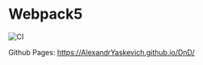 # Webpack5

![CI](https://github.com/<AlexandrYaskevich>/<git@github.com:AlexandrYaskevich/DnD.git>/actions/workflows/web.yml/badge.svg)

Github Pages: https://AlexandrYaskevich.github.io/DnD/
